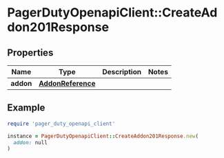 # PagerDutyOpenapiClient::CreateAddon201Response

## Properties

| Name | Type | Description | Notes |
| ---- | ---- | ----------- | ----- |
| **addon** | [**AddonReference**](AddonReference.md) |  |  |

## Example

```ruby
require 'pager_duty_openapi_client'

instance = PagerDutyOpenapiClient::CreateAddon201Response.new(
  addon: null
)
```


